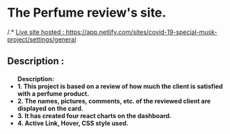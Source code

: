 # The Perfume review's site.

/.\*
<a href="https://app.netlify.com/sites/covid-19-special-musk-project/settings/general">Live site hosted : https://app.netlify.com/sites/covid-19-special-musk-project/settings/general</a>

## Description :

<ul>
<h4>Description: 
<li>1. This project is based on a review of how much the client is satisfied with a perfume product.</li>
<li>2. The names, pictures, comments, etc. of the reviewed client are displayed on the card.</li>
<li>3.
It has created four react charts on the dashboard.</li>
<li>4. Active Link, Hover, CSS style used. </li>
</ul>
